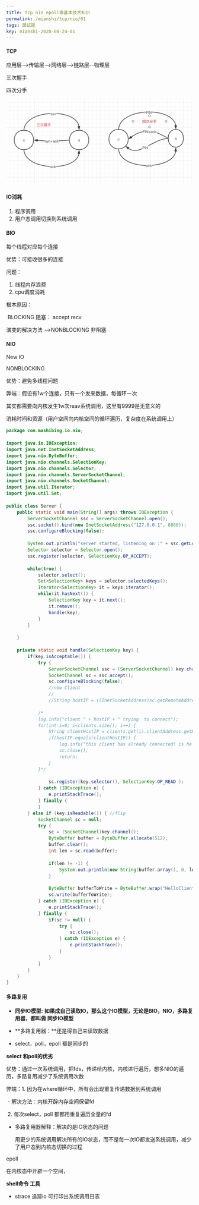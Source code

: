 ```yaml
---
title: tcp nio epoll等基本技术知识
permalink: /mianshi/tcp/nio/01
tags: 面试题
key: mianshi-2020-08-24-01
---
```


#### TCP

应用层-->传输层-->网络层-->链路层--物理层

三次握手

四次分手



![1](/assets/images/nio/0824/Jietu20200824-155730@2x.jpg)



#### IO消耗

1. 程序调用
2. 用户态调用切换到系统调用



#### BIO

每个线程对应每个连接

优势：可接收很多的连接

问题：

1. 线程内存浪费
2. cpu调度消耗

根本原因：

​	BLOCKING 阻塞： accept recv

演变的解决方法 -->NONBLOCKING  非阻塞





#### NIO

New IO

NONBLOCKING 

优势：避免多线程问题

弊端：假设有1w个连接，只有一个发来数据，每循环一次

其实都需要向内核发生1w次reav系统调用，这里有9999是无意义的

消耗时间和资源（用户空间向内核空间的循环遍历，复杂度在系统调用上）



```java
package com.mashibing.io.nio;

import java.io.IOException;
import java.net.InetSocketAddress;
import java.nio.ByteBuffer;
import java.nio.channels.SelectionKey;
import java.nio.channels.Selector;
import java.nio.channels.ServerSocketChannel;
import java.nio.channels.SocketChannel;
import java.util.Iterator;
import java.util.Set;

public class Server {
    public static void main(String[] args) throws IOException {
        ServerSocketChannel ssc = ServerSocketChannel.open();
        ssc.socket().bind(new InetSocketAddress("127.0.0.1", 8888));
        ssc.configureBlocking(false);

        System.out.println("server started, listening on :" + ssc.getLocalAddress());
        Selector selector = Selector.open();
        ssc.register(selector, SelectionKey.OP_ACCEPT);

        while(true) {
            selector.select();
            Set<SelectionKey> keys = selector.selectedKeys();
            Iterator<SelectionKey> it = keys.iterator();
            while(it.hasNext()) {
                SelectionKey key = it.next();
                it.remove();
                handle(key);
            }
        }

    }

    private static void handle(SelectionKey key) {
        if(key.isAcceptable()) {
            try {
                ServerSocketChannel ssc = (ServerSocketChannel) key.channel();
                SocketChannel sc = ssc.accept();
                sc.configureBlocking(false);
                //new Client
                //
                //String hostIP = ((InetSocketAddress)sc.getRemoteAddress()).getHostString();

			/*
			log.info("client " + hostIP + " trying  to connect");
			for(int i=0; i<clients.size(); i++) {
				String clientHostIP = clients.get(i).clientAddress.getHostString();
				if(hostIP.equals(clientHostIP)) {
					log.info("this client has already connected! is he alvie " + clients.get(i).live);
					sc.close();
					return;
				}
			}*/

                sc.register(key.selector(), SelectionKey.OP_READ );
            } catch (IOException e) {
                e.printStackTrace();
            } finally {
            }
        } else if (key.isReadable()) { //flip
            SocketChannel sc = null;
            try {
                sc = (SocketChannel)key.channel();
                ByteBuffer buffer = ByteBuffer.allocate(512);
                buffer.clear();
                int len = sc.read(buffer);

                if(len != -1) {
                    System.out.println(new String(buffer.array(), 0, len));
                }

                ByteBuffer bufferToWrite = ByteBuffer.wrap("HelloClient".getBytes());
                sc.write(bufferToWrite);
            } catch (IOException e) {
                e.printStackTrace();
            } finally {
                if(sc != null) {
                    try {
                        sc.close();
                    } catch (IOException e) {
                        e.printStackTrace();
                    }
                }
            }
        }
    }
}

```



#### 多路复用

-  **同步IO模型:**   **如果成自己读取IO，那么这个IO模型，无论是BIO，NIO，多路复用器，都叫做 同步IO模型**

- **多路复用器：**还是得自己来读取数据
- select，poll，epoll 都是同步的

**select 和poll的优劣**

优势：通过一次系统调用，把fds，传递给内核，内核进行遍历，想多NIO的遍历，多路复用减少了系统调用次数

弊端：1. 因为在where循环中，所有会出现重复传递数据到系统调用

​					- 解决方法：内核开辟内存空间保留fd

​			2. 每次select，poll 都都用重复遍历全量的fd

- 多路复用器解释：解决的是IO状态的问题

  ​								用更少的系统调用解决所有的IO状态，而不是每一次IO都发送系统调用，减少了用户态到内核态切换的过程

epoll 

在内核态中开辟一个空间，





**shell命令 工具**

- strace 追踪io 可打印出系统调用日志



